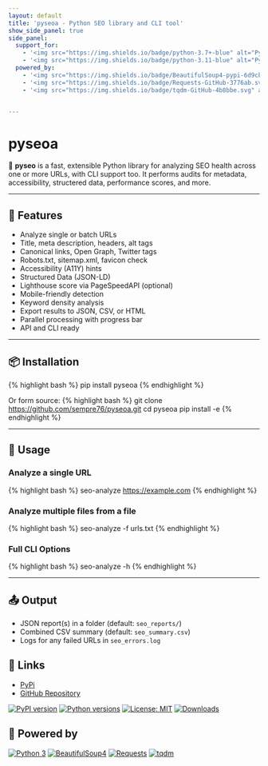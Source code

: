 ```yaml
---
layout: default
title: 'pyseoa - Python SEO library and CLI tool'
show_side_panel: true
side_panel:
  support_for:
    - '<img src="https://img.shields.io/badge/python-3.7+-blue" alt="Python 3.7+">'
    - '<img src="https://img.shields.io/badge/python-3.11-blue" alt="Python 3.11">'
  powered_by:
    - '<img src="https://img.shields.io/badge/BeautifulSoup4-pypi-6d9cbe" alt="beautifulsoap4">'
    - '<img src="https://img.shields.io/badge/Requests-GitHub-3776ab.svg" alt="requests">'
    - '<img src="https://img.shields.io/badge/tqdm-GitHub-4b8bbe.svg" alt="tqdm">


---
```

# pyseoa

🔎 **pyseo** is a fast, extensible Python library for analyzing SEO health across one or more URLs, with CLI support too. It performs audits for metadata, accessibility, structered data, performance scores, and more.

---

## 🚀 Features

- Analyze single or batch URLs
- Title, meta description, headers, alt tags
- Canonical links, Open Graph, Twitter tags
- Robots.txt, sitemap.xml, favicon check
- Accessibility (A11Y) hints
- Structured Data (JSON-LD)
- Lighthouse score via PageSpeedAPI (optional)
- Mobile-friendly detection
- Keyword density analysis
- Export results to JSON, CSV, or HTML
- Parallel processing with progress bar
- API and CLI ready

---

## 📦 Installation

{% highlight bash %}
pip install pyseoa
{% endhighlight %}

Or form source:
{% highlight bash %}
git clone https://github.com/sempre76/pyseoa.git
cd pyseoa
pip install -e
{% endhighlight %}

---

## 🧪 Usage

### Analyze a single URL
{% highlight bash %}
seo-analyze https://example.com
{% endhighlight %}

### Analyze multiple files from a file

{% highlight bash %}
seo-analyze -f urls.txt
{% endhighlight %}

### Full CLI Options

{% highlight bash %}
seo-analyze -h
{% endhighlight %}

---

## 📤 Output

- JSON report(s) in a folder (default: `seo_reports/`)
- Combined CSV summary (default: `seo_summary.csv`)
- Logs for any failed URLs in `seo_errors.log`

## 🔗 Links

- [PyPi](https://pypi.org/project/pyseoa/0.1.0/)
- [GitHub Repository](https://github.com/sempre76/pyseoa)

[![PyPI version](https://img.shields.io/pypi/v/pyseoa.svg)](https://pypi.org/project/pyseoa/)
[![Python versions](https://img.shields.io/pypi/pyversions/pyseoa.svg)](https://pypi.org/project/pyseoa/)
[![License: MIT](https://img.shields.io/badge/license-MIT-blue.svg)](LICENSE)
[![Downloads](https://static.pepy.tech/badge/pyseoa)](https://pepy.tech/projects/pyseoa)

## 🔌 Powered by

[![Python 3](https://img.shields.io/badge/Python-3.x-blue.svg)](https://www.python.org/)
[![BeautifulSoup4](https://img.shields.io/badge/BeautifulSoup4-pypi-6d9cbe.svg)](https://pypi.org/project/beautifulsoup4/)
[![Requests](https://img.shields.io/badge/Requests-GitHub-3776ab.svg)](https://github.com/psf/requests)
[![tqdm](https://img.shields.io/badge/tqdm-GitHub-4b8bbe.svg)](https://github.com/tqdm/tqdm)

